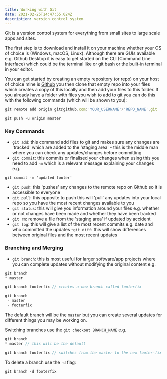 ```yaml
---
title: Working with Git
date: 2021-02-25T14:47:55.024Z
description: version control system
---
```

Git is a version control system for everything from small sites to large scale apps and sites.

The first step is to download and install it on your machine whether your OS of choice is (Windows, macOS, Linux). Although there are GUIs available e.g. Github Desktop it is easy to get started on the CLI (Command Line Interface) which could be the terminal like or git bash or the built-in terminal in your editor.

You can get started by creating an empty repository (or repo) on your host of choice mine is [Github](https://github.com) you then clone that empty repo into your files which creates a copy of this locally and then add your files to this folder. If you already have a folder with files you wish to add to git you can do this with the following commands (which will be shown to you):

```javascript
git remote add origin git@github.com:'YOUR_USERNAME'/'REPO_NAME'.git

git push -u origin master
```

### Key Commands

- `git add`: this command add files to git and makes sure any changes are 'tracked' which are added to the 'staging area' - this is the middle man where you can check any updates/changes before committing
- `git commit`: this commits or finalised your changes when using this you need to add `-m` which is a relevant message explaining your changes e.g.

```git
git commit -m 'updated footer'
```

- `git push`: this 'pushes' any changes to the remote repo on Github so it is accessible to everyone
- `git pull`: this opposite to push this will 'pull' any updates into your local repo so you have the most recent changes available to you
- `git status`: this will give you information around your files e.g. whether or not changes have been made and whether they have been tracked
- `git rm`: remove a file from the 'staging area' if updated by accident
- `git log`: this will give a list of the most recent commits e.g. date and who committed the updates
-`git diff`: this will show differences between original files and the most recent updates


### Branching and Merging

- `git branch`: this is most useful for larger software/app projects where you can complete updates without modifying the original content e.g.

```javascript
git branch
* master

git branch footerfix // creates a new branch called footerfix

git branch
 - master
 - footerfix

```

The default branch will be the `master` but you can create several updates for different things you may be working on. 

Switching branches use the `git checkout BRANCH_NAME` e.g.

```javascript
git branch
* master // this will be the default

git branch footerfix // switches from the master to the new footer-fix branch
```

To delete a branch use the `-d` flag:

```
git branch -d footerfix
```